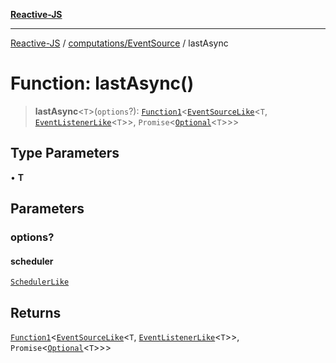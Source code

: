 [**Reactive-JS**](../../../README.md)

***

[Reactive-JS](../../../README.md) / [computations/EventSource](../README.md) / lastAsync

# Function: lastAsync()

> **lastAsync**\<`T`\>(`options`?): [`Function1`](../../../functions/type-aliases/Function1.md)\<[`EventSourceLike`](../../interfaces/EventSourceLike.md)\<`T`, [`EventListenerLike`](../../../utils/interfaces/EventListenerLike.md)\<`T`\>\>, `Promise`\<[`Optional`](../../../functions/type-aliases/Optional.md)\<`T`\>\>\>

## Type Parameters

• **T**

## Parameters

### options?

#### scheduler

[`SchedulerLike`](../../../utils/interfaces/SchedulerLike.md)

## Returns

[`Function1`](../../../functions/type-aliases/Function1.md)\<[`EventSourceLike`](../../interfaces/EventSourceLike.md)\<`T`, [`EventListenerLike`](../../../utils/interfaces/EventListenerLike.md)\<`T`\>\>, `Promise`\<[`Optional`](../../../functions/type-aliases/Optional.md)\<`T`\>\>\>
